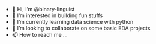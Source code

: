 - 👋 Hi, I’m @binary-linguist
- 👀 I’m interested in building fun stuffs
- 🌱 I’m currently learning data science with python
- 💞️ I’m looking to collaborate on some basic EDA projects
- 📫 How to reach me ...

<!---
binary-linguist/binary-linguist is a ✨ special ✨ repository because its `README.md` (this file) appears on your GitHub profile.
You can click the Preview link to take a look at your changes.
--->
